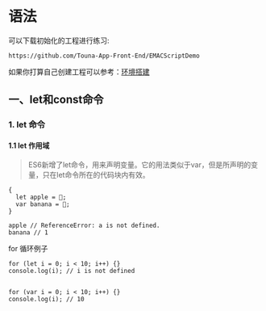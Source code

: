 # 语法

可以下载初始化的工程进行练习: 

```
https://github.com/Touna-App-Front-End/EMACScriptDemo
```

如果你打算自己创建工程可以参考：[环境搭建](/Docs/Basics/ECMAScript/huan_jing_da_jian.md)

## 一、let和const命令

### 1. let 命令

#### 1.1 let 作用域

> ES6新增了let命令，用来声明变量。它的用法类似于var，但是所声明的变量，只在let命令所在的代码块内有效。 

```
{
  let apple = 🍎;
  var banana = 🍌;
}

apple // ReferenceError: a is not defined.
banana // 1
```

for 循环例子

```
for (let i = 0; i < 10; i++) {}
console.log(i); // i is not defined


for (var i = 0; i < 10; i++) {}
console.log(i); // 10
```